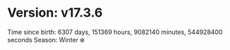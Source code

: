# Version: v17.3.6
Time since birth: 6307 days, 151369 hours, 9082140 minutes, 544928400 seconds
Season: Winter ❄️
